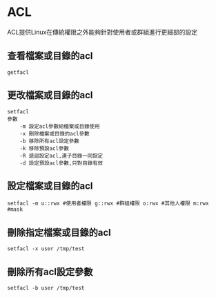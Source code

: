 # ACL

ACL提供Linux在傳統權限之外能夠針對使用者或群組進行更細部的設定 

## 查看檔案或目錄的acl

```
getfacl
```

## 更改檔案或目錄的acl

```
setfacl
參數
	-m 設定acl參數給檔案或目錄使用
	-x 刪除檔案或目錄的acl參數
	-b 移除所有acl設定參數 
	-k 移除預設acl參數 
	-R 遞迴設定acl,連子目錄一同設定 
	-d 設定預設acl參數,只對目錄有效
```

## 設定檔案或目錄的acl

```
setfacl -m u::rwx #使用者權限 g::rwx #群組權限 o:rwx #其他人權限 m:rwx #mask
```

## 刪除指定檔案或目錄的acl

```
setfacl -x user /tmp/test
```

## 刪除所有acl設定參數

```
setfacl -b user /tmp/test
```